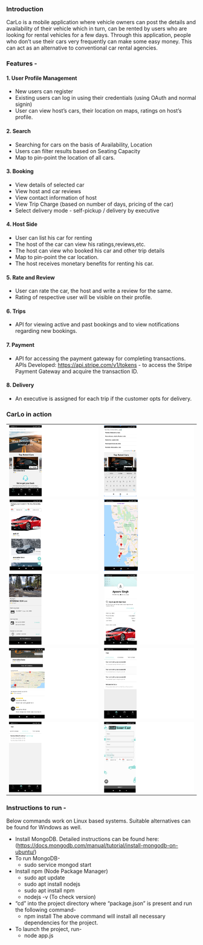### Introduction
CarLo is a mobile application where vehicle owners can post the details and availability of their vehicle which in turn, can be rented by users who are looking for rental vehicles for a few days. Through this application, people who don’t use their cars very frequently can make some easy money. This can act as an alternative to conventional car rental agencies.

### Features - 

#### 1. User Profile Management
- New users can register
- Existing users can log in using their credentials (using OAuth and normal signin)
- User can view host’s cars, their location on maps, ratings on host’s profile.

#### 2. Search
- Searching for cars on the basis of Availability, Location
- Users can filter results based on Seating Capacity
- Map to pin-point the location of all cars.

#### 3. Booking
- View details of selected car
- View host and car reviews
- View contact information of host
- View Trip Charge (based on number of days, pricing of the car)
- Select delivery mode - self-pickup / delivery by executive 

#### 4. Host Side
- User can list his car for renting
- The host of the car can view his ratings,reviews,etc.
- The host can view who booked his car and other trip details
- Map to pin-point the car location.
- The host receives monetary benefits for renting his car.


#### 5. Rate and Review
- User can rate the car, the host and write a review for the same.
- Rating of respective user will be visible on their profile.

#### 6. Trips
- API for viewing active and past bookings and to view notifications regarding new bookings.

#### 7. Payment
- API for accessing the payment gateway for completing transactions.
APIs Developed: 
https://api.stripe.com/v1/tokens - to access the Stripe Payment Gateway and acquire the transaction ID.

#### 8. Delivery
- An executive is assigned for each trip if the customer opts for delivery.


### CarLo in action

|              |   |
:-------------------------:|:-------------------------:
![Dashboard](https://github.com/Riya-11/CarLo/blob/Riya/carlo-images/dashboard.png)  |  ![Search Bar](https://github.com/Riya-11/CarLo/blob/Riya/carlo-images/search.png)
![Search Results](https://github.com/Riya-11/CarLo/blob/Riya/carlo-images/search-results.png)  |  ![Search Results on Map](https://github.com/Riya-11/CarLo/blob/Riya/carlo-images/search-results-map.png)
![Car Details](https://github.com/Riya-11/CarLo/blob/Riya/carlo-images/car-details.png)  |  ![Host Profile](https://github.com/Riya-11/CarLo/blob/Riya/carlo-images/host-profile.png)
![Host Profile 2](https://github.com/Riya-11/CarLo/blob/Riya/carlo-images/host-pro2.png)  |  ![Notifications](https://github.com/Riya-11/CarLo/blob/Riya/carlo-images/notifs.png)
![Upcoming](https://github.com/Riya-11/CarLo/blob/Riya/carlo-images/upcoming.png)  |  ![Car Listing](https://github.com/Riya-11/CarLo/blob/Riya/carlo-images/car-listing.png)

### Instructions to run - 
Below commands work on Linux based systems. Suitable alternatives can be found for Windows as well.

- Install MongoDB. Detailed instructions can be found here: (https://docs.mongodb.com/manual/tutorial/install-mongodb-on-ubuntu/)
- To run MongoDB-
    - sudo service mongod start
- Install npm (Node Package Manager)
    - sudo apt update
    - sudo apt install nodejs
    - sudo apt install npm
    - nodejs -v (To check version)
 - “cd” into the project directory where “package.json” is present and run the following command- 
     - npm install
	  The above command will install all necessary dependencies for the project.
 - To launch the project, run-
      - node app.js
